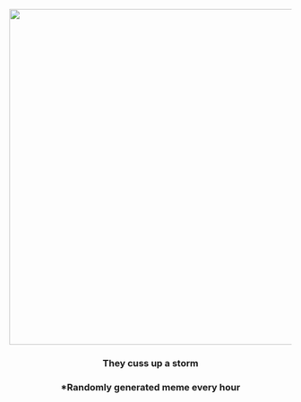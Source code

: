 <p align="center">
        <img src="https://i.redd.it/iwnr116vdt0a1.jpg" width="600" height="600">
        </p>
        <h3 align="center">They cuss up a storm</h3>
        <h3 align="center">*Randomly generated meme every hour</h3>
    